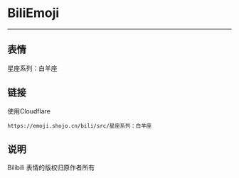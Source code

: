 # BiliEmoji
---
## 表情
星座系列：白羊座
## 链接
使用Cloudflare
```
https://emoji.shojo.cn/bili/src/星座系列：白羊座
```
## 说明
Bilibili 表情的版权归原作者所有
